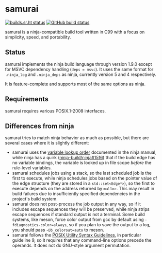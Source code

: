 # samurai

[![builds.sr.ht status](https://builds.sr.ht/~mcf/samurai.svg)](https://builds.sr.ht/~mcf/samurai)
[![GitHub build status](https://github.com/michaelforney/samurai/workflows/build/badge.svg)](https://github.com/michaelforney/samurai/actions)

samurai is a ninja-compatible build tool written in C99 with a focus on
simplicity, speed, and portability.

## Status

samurai implements the ninja build language through version 1.9.0 except
for MSVC dependency handling (`deps = msvc`). It uses the same format
for `.ninja_log` and `.ninja_deps` as ninja, currently version 5 and 4
respectively.

It is feature-complete and supports most of the same options as ninja.

## Requirements

samurai requires various POSIX.1-2008 interfaces.

## Differences from ninja

samurai tries to match ninja behavior as much as possible, but there
are several cases where it is slightly different:

- samurai uses the [variable lookup order] documented in the ninja manual,
  while ninja has a quirk ([ninja-build/ninja#1516]) that if the build
  edge has no variable bindings, the variable is looked up in file scope
  *before* the rule-level variables.
- samurai schedules jobs using a stack, so the last scheduled job is
  the first to execute, while ninja schedules jobs based on the pointer
  value of the edge structure (they are stored in a `std::set<Edge*>`),
  so the first to execute depends on the address returned by `malloc`.
  This may result in build failures due to insufficiently specified
  dependencies in the project's build system.
- samurai does not post-process the job output in any way, so if it
  includes escape sequences they will be preserved, while ninja strips
  escape sequences if standard output is not a terminal. Some build
  systems, like meson, force color output from gcc by default using
  `-fdiagnostics-color=always`, so if you plan to save the output to a
  log, you should pass `-Db_colorout=auto` to meson.
- samurai follows the [POSIX Utility Syntax Guidelines], in particular
  guideline 9, so it requires that any command-line options precede
  the operands. It does not do GNU-style argument permutation.

[ninja-build/ninja#1516]: https://github.com/ninja-build/ninja/issues/1516
[variable lookup order]: https://ninja-build.org/manual.html#ref_scope
[POSIX Utility Syntax Guidelines]: https://pubs.opengroup.org/onlinepubs/9699919799/basedefs/V1_chap12.html#tag_12_02
